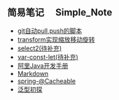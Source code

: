 ## 简易笔记 &emsp;Simple_Note

- [git自动pull,push的脚本](https://github.com/zhangy-ori/simple_note/tree/main/expand/git_script)
- [transform实现缩放移动旋转](https://github.com/zhangy-ori/simple_note/tree/main/main/transform%E5%AE%9E%E7%8E%B0%E7%BC%A9%E6%94%BE%E6%97%8B%E8%BD%ACtransform%E5%AE%9E%E7%8E%B0%E7%BC%A9%E6%94%BE%E6%97%8B%E8%BD%AC)
- [select2(待补充)](https://github.com/zhangy-ori/simple_note/blob/main/web/select2(%E5%BE%85%E8%A1%A5%E5%85%85).md)
- [var-const-let(待补充)](https://github.com/zhangy-ori/simple_note/blob/main/web/var-const-let(%E5%BE%85%E8%A1%A5%E5%85%85).md)
- [阿里Java开发手册](https://github.com/zhangy-ori/simple_note/blob/main/basic/AlibabaJavaCodingGuidlines.pdf)
- [Markdown](https://github.com/zhangy-ori/simple_note/blob/main/basic/Markdown.md)
- [spring-@Cacheable](https://github.com/zhangy-ori/simple_note/blob/main/basic/spring-%40Cacheable.md)
- [泛型初探](https://github.com/zhangy-ori/simple_note/blob/main/basic/java-generic.md)

 
